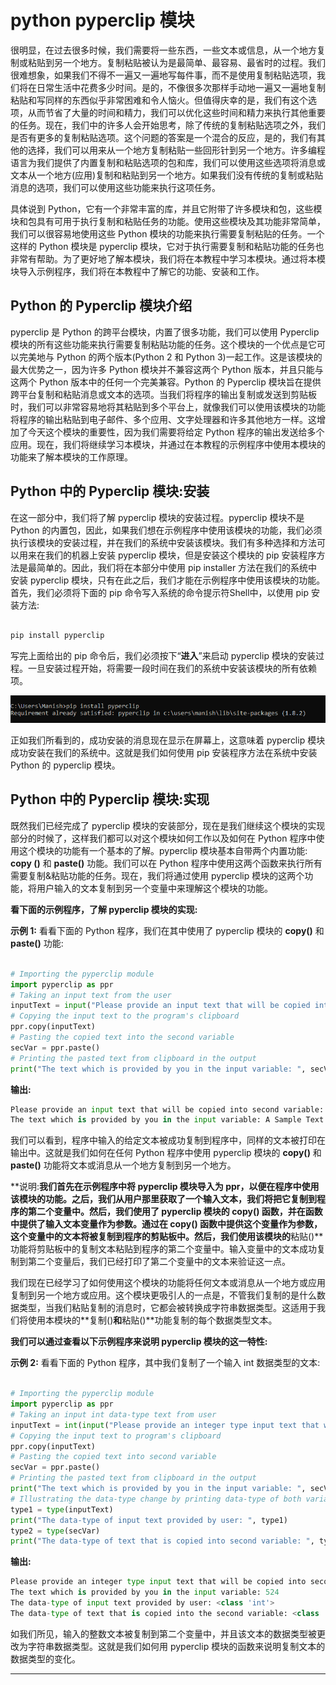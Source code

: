 # python pyperclip 模块



很明显，在过去很多时候，我们需要将一些东西，一些文本或信息，从一个地方复制或粘贴到另一个地方。复制粘贴被认为是最简单、最容易、最省时的过程。我们很难想象，如果我们不得不一遍又一遍地写每件事，而不是使用复制粘贴选项，我们将在日常生活中花费多少时间。是的，不像很多次那样手动地一遍又一遍地复制粘贴和写同样的东西似乎非常困难和令人恼火。但值得庆幸的是，我们有这个选项，从而节省了大量的时间和精力，我们可以优化这些时间和精力来执行其他重要的任务。现在，我们中的许多人会开始思考，除了传统的复制粘贴选项之外，我们是否有更多的复制粘贴选项。这个问题的答案是一个混合的反应，是的，我们有其他的选择，我们可以用来从一个地方复制粘贴一些回形针到另一个地方。许多编程语言为我们提供了内置复制和粘贴选项的包和库，我们可以使用这些选项将消息或文本从一个地方(应用)复制和粘贴到另一个地方。如果我们没有传统的复制或粘贴消息的选项，我们可以使用这些功能来执行这项任务。

具体说到 Python，它有一个非常丰富的库，并且它附带了许多模块和包，这些模块和包具有可用于执行复制和粘贴任务的功能。使用这些模块及其功能非常简单，我们可以很容易地使用这些 Python 模块的功能来执行需要复制粘贴的任务。一个这样的 Python 模块是 pyperclip 模块，它对于执行需要复制和粘贴功能的任务也非常有帮助。为了更好地了解本模块，我们将在本教程中学习本模块。通过将本模块导入示例程序，我们将在本教程中了解它的功能、安装和工作。

## Python 的 Pyperclip 模块介绍

pyperclip 是 Python 的跨平台模块，内置了很多功能，我们可以使用 Pyperclip 模块的所有这些功能来执行需要复制粘贴功能的任务。这个模块的一个优点是它可以完美地与 Python 的两个版本(Python 2 和 Python 3)一起工作。这是该模块的最大优势之一，因为许多 Python 模块并不兼容这两个 Python 版本，并且只能与这两个 Python 版本中的任何一个完美兼容。Python 的 Pyperclip 模块旨在提供跨平台复制和粘贴消息或文本的选项。当我们将程序的输出复制或发送到剪贴板时，我们可以非常容易地将其粘贴到多个平台上，就像我们可以使用该模块的功能将程序的输出粘贴到电子邮件、多个应用、文字处理器和许多其他地方一样。这增加了今天这个模块的重要性，因为我们需要将给定 Python 程序的输出发送给多个应用。现在，我们将继续学习本模块，并通过在本教程的示例程序中使用本模块的功能来了解本模块的工作原理。

## Python 中的 Pyperclip 模块:安装

在这一部分中，我们将了解 pyperclip 模块的安装过程。pyperclip 模块不是 Python 的内置包，因此，如果我们想在示例程序中使用该模块的功能，我们必须执行该模块的安装过程，并在我们的系统中安装该模块。我们有多种选择和方法可以用来在我们的机器上安装 pyperclip 模块，但是安装这个模块的 pip 安装程序方法是最简单的。因此，我们将在本部分中使用 pip installer 方法在我们的系统中安装 pyperclip 模块，只有在此之后，我们才能在示例程序中使用该模块的功能。首先，我们必须将下面的 pip 命令写入系统的命令提示符Shell中，以使用 pip 安装方法:

```py

pip install pyperclip

```

写完上面给出的 pip 命令后，我们必须按下“**进入**”来启动 pyperclip 模块的安装过程。一旦安装过程开始，将需要一段时间在我们的系统中安装该模块的所有依赖项。

![Python Pyperclip Module](img/645f01e5f998da35cd807f8bc2d17533.png)

正如我们所看到的，成功安装的消息现在显示在屏幕上，这意味着 pyperclip 模块成功安装在我们的系统中。这就是我们如何使用 pip 安装程序方法在系统中安装 Python 的 pyperclip 模块。

## Python 中的 Pyperclip 模块:实现

既然我们已经完成了 pyperclip 模块的安装部分，现在是我们继续这个模块的实现部分的时候了，这样我们都可以对这个模块如何工作以及如何在 Python 程序中使用这个模块的功能有一个基本的了解。pyperclip 模块基本自带两个内置功能: **copy ()** 和 **paste()** 功能。我们可以在 Python 程序中使用这两个函数来执行所有需要复制&粘贴功能的任务。现在，我们将通过使用 pyperclip 模块的这两个功能，将用户输入的文本复制到另一个变量中来理解这个模块的功能。

**看下面的示例程序，了解 pyperclip 模块的实现:**

**示例 1:** 看看下面的 Python 程序，我们在其中使用了 pyperclip 模块的 **copy()** 和 **paste()** 功能:

```py

# Importing the pyperclip module
import pyperclip as ppr
# Taking an input text from the user
inputText = input("Please provide an input text that will be copied into second variable: ")
# Copying the input text to the program's clipboard 
ppr.copy(inputText) 
# Pasting the copied text into the second variable
secVar = ppr.paste() 
# Printing the pasted text from clipboard in the output
print("The text which is provided by you in the input variable: ", secVar)

```

**输出:**

```py
Please provide an input text that will be copied into second variable: A Sample Text
The text which is provided by you in the input variable: A Sample Text

```

我们可以看到，程序中输入的给定文本被成功复制到程序中，同样的文本被打印在输出中。这就是我们如何在任何 Python 程序中使用 pyperclip 模块的 **copy()** 和 **paste()** 功能将文本或消息从一个地方复制到另一个地方。

**说明:**我们首先在示例程序中将 pyperclip 模块导入为 ppr，以便在程序中使用该模块的功能。之后，我们从用户那里获取了一个输入文本，我们将把它复制到程序的第二个变量中。然后，我们使用了 pyperclip 模块的 **copy()** 函数，并在函数中提供了输入文本变量作为参数。通过在 **copy()** 函数中提供这个变量作为参数，这个变量中的文本将被复制到程序的剪贴板中。然后，我们使用该模块的**粘贴()**功能将剪贴板中的复制文本粘贴到程序的第二个变量中。输入变量中的文本成功复制到第二个变量后，我们已经打印了第二个变量中的文本来验证这一点。

我们现在已经学习了如何使用这个模块的功能将任何文本或消息从一个地方或应用复制到另一个地方或应用。这个模块更吸引人的一点是，不管我们复制的是什么数据类型，当我们粘贴复制的消息时，它都会被转换成字符串数据类型。这适用于我们将使用本模块的**复制()**和**粘贴()**功能复制的每个数据类型文本。

**我们可以通过查看以下示例程序来说明 pyperclip 模块的这一特性:**

**示例 2:** 看看下面的 Python 程序，其中我们复制了一个输入 int 数据类型的文本:

```py

# Importing the pyperclip module
import pyperclip as ppr
# Taking an input int data-type text from user
inputText = int(input("Please provide an integer type input text that will be copied into second variable: "))
# Copying the input text to program's clipboard 
ppr.copy(inputText) 
# Pasting the copied text into second variable
secVar = ppr.paste() 
# Printing the pasted text from clipboard in the output
print("The text which is provided by you in the input variable: ", secVar)
# Illustrating the data-type change by printing data-type of both variable
type1 = type(inputText)
print("The data-type of input text provided by user: ", type1)
type2 = type(secVar)
print("The data-type of text that is copied into second variable: ", type2)

```

**输出:**

```py
Please provide an integer type input text that will be copied into second variable: 524
The text which is provided by you in the input variable: 524
The data-type of input text provided by user: <class 'int'>
The data-type of text that is copied into the second variable: <class 'str'>

```

如我们所见，输入的整数文本被复制到第二个变量中，并且该文本的数据类型被更改为字符串数据类型。这就是我们如何用 pyperclip 模块的函数来说明复制文本的数据类型的变化。

* * *